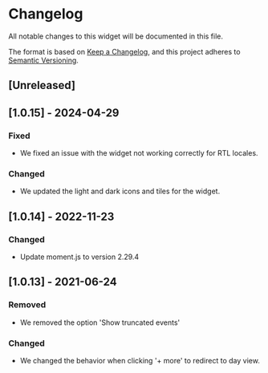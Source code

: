 # Changelog

All notable changes to this widget will be documented in this file.

The format is based on [Keep a Changelog](https://keepachangelog.com/en/1.0.0/), and this project adheres to [Semantic Versioning](https://semver.org/spec/v2.0.0.html).

## [Unreleased]

## [1.0.15] - 2024-04-29

### Fixed

-   We fixed an issue with the widget not working correctly for RTL locales.

### Changed

-   We updated the light and dark icons and tiles for the widget.

## [1.0.14] - 2022-11-23

### Changed

-   Update moment.js to version 2.29.4

## [1.0.13] - 2021-06-24

### Removed

-   We removed the option 'Show truncated events'

### Changed

-   We changed the behavior when clicking '+ more' to redirect to day view.

